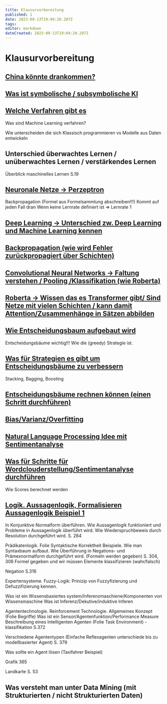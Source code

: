 ```yaml
---
title: Klausurvorbereitung
published: 1
date: 2023-09-13T19:04:20.207Z
tags: 
editor: markdown
dateCreated: 2023-09-13T19:04:20.207Z
---
```


# Klausurvorbereitung

## [China könnte drankommen?](/fom/semester-5/kuenstliche-intelligenz/fragen-handout.md#2)

## [Was  ist symbolische / subsymbolische KI](/fom/semester-5/kuenstliche-intelligenz/fragen-handout.md#5)

## [Welche Verfahren gibt es](/fom/semester-5/kuenstliche-intelligenz/fragen-handout.md#6)

Was sind Machine Learning verfahren?

Wie unterscheiden die sich Klassisch programmieren vs Modelle aus Daten entwickeln

## Unterschied überwachtes Lernen / unüberwachtes Lernen / verstärkendes Lernen

Überblick maschinelles Lernen S.19

## [Neuronale Netze -> Perzeptron](/fom/semester-5/kuenstliche-intelligenz/fragen-handout.md#18)

Backpropagation (Formel aus Formelsammlung abschreiben!!!)
Kommt auf jeden Fall dran
Wenn keine Lernrate definiert ist => Lernrate 1

## [Deep Learning  -> Unterschied zw. Deep Learning und Machine Learning kennen](/fom/semester-5/kuenstliche-intelligenz/fragen-handout.md#17)

## [Backpropagation (wie wird Fehler zurückpropagiert über Schichten)](/fom/semester-5/kuenstliche-intelligenz/fragen-handout.md#19)

## [Convolutional Neural Networks -> Faltung verstehen / Pooling /Klassifikation (wie Roberta)](/fom/semester-5/kuenstliche-intelligenz/fragen-handout.md#20)

## [Roberta -> Wissen das es Transformer gibt/ Sind Netze mit vielen Schichten / kann damit Attention/Zusammenhänge in Sätzen abbilden](/fom/semester-5/kuenstliche-intelligenz/fragen-handout.md#21)

## [Wie Entscheidungsbaum aufgebaut wird](/fom/semester-5/kuenstliche-intelligenz/fragen-handout.md#24)

Entscheidungsbäume wichtig!!! Wie die (greedy) Strategie ist.

## [Was für Strategien es gibt um Entscheidungsbäume zu verbessern](/fom/semester-5/kuenstliche-intelligenz/fragen-handout.md#25)

Stacking, Bagging, Boosting

## [Entscheidungsbäume rechnen können (einen Schritt durchführen)](/fom/semester-5/kuenstliche-intelligenz/fragen-handout.md#26)  

## [Bias/Varianz/Overfitting](/fom/semester-5/kuenstliche-intelligenz/fragen-handout.md#28)

## [Natural Language Processing Idee mit Sentimentanalyse](/fom/semester-5/kuenstliche-intelligenz/fragen-handout.md#30)

## [Was für Schritte für Wordclouderstellung/Sentimentanalyse durchführen](/fom/semester-5/kuenstliche-intelligenz/fragen-handout.md#31)

Wie Scores berechnet werden

## [Logik. Aussagenlogik, Formalisieren Aussagenlogik Beispiel 1](/fom/semester-5/kuenstliche-intelligenz/fragen-handout.md#32)

In Konjunktive Normalform überführen.
Wie Aussagenlogik funktioniert und Probleme in Aussagenlogik überführt wird. Wie Wiederspruchbeweis durch Resolution durchgeführt wird. S. 284

Prädikatenlogik. Folie Syntaktische Korrektheit Beispiele. Wie man Syntaxbaum aufbaut. Wie Überführung in Negations- und Prämexnormalform durchgeführt wird. (Formeln werden gegeben) S. 304, 306
Formel gegeben und wir müssen Elemente klassifizieren (wahr/falsch)

Negation S.316

Expertensysteme. Fuzzy-Logik:  Prinizip von Fuzzyfizierung und Defuzzifizierung kennen.

Was ist ein Wissensbasiertes system/Inferenzmaschiene/Komponenten von Wissensmaschine
Was ist Inferenz/Dekutive/induktive Inferen

Agententechnologie. Reinforcement Technologie. Allgemeines Konzept (Folie Begriffe)
Was ist ein Sensor/Agentenfunktion/Performance Measure
Beschreibung eines Intelligenten Agenten (Folie Task Environment) - klassifikation S.372

Verschiedene Agententypen (Einfache Reflexagenten unterschiede bis zu modellbasierter Agent) S. 379

Was sollte ein Agent lösen (Taxifahrer Beispiel)

Grafik 365

Landkarte S. 53

## Was versteht man unter Data Mining (mit Strukturierten / nicht Strukturierten Daten)  
